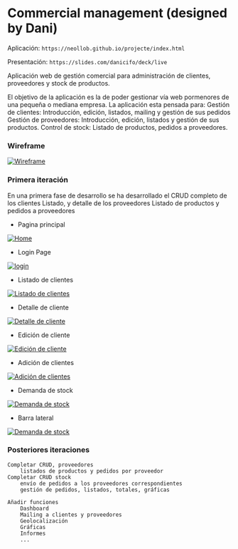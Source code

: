 ﻿# Commercial management (designed by Dani)

Aplicación: `https://neollob.github.io/projecte/index.html`

Presentación: `https://slides.com/danicifo/deck/live`

Aplicación web de gestión comercial para administración de clientes, proveedores y stock de productos.

El objetivo de la aplicación es la de poder gestionar vía web pormenores de una pequeña o mediana empresa. La aplicación esta pensada para:
	Gestión de clientes: Introducción, edición, listados, mailing y gestión de sus pedidos
	Gestión de proveedores: Introducción, edición, listados y gestión de sus productos.
	Control de stock: Listado de productos, pedidos a proveedores.

### Wireframe

[![Wireframe](https://github.com/neollob/projecte/blob/master/img/wireframe.JPG)](https://github.com/neollob/projecte/blob/master/img/wireframe.JPG)

### Primera iteración

En una primera fase de desarrollo se ha desarrollado el CRUD completo de los clientes 
	Listado, y detalle de los proveedores 
	Listado de productos y pedidos a proveedores

* Pagina principal

[![Home](https://github.com/neollob/projecte/blob/master/img/screenshot1.png)](https://github.com/neollob/projecte/blob/master/img/screenshot1.png)

* Login Page

[![login](https://github.com/neollob/projecte/blob/master/img/screenshot2.png)](https://github.com/neollob/projecte/blob/master/img/screenshot2.png)

* Listado de clientes

[![Listado de clientes](https://github.com/neollob/projecte/blob/master/img/screenshot3.png)](https://github.com/neollob/projecte/blob/master/img/screenshot3.png)

* Detalle de cliente

[![Detalle de cliente](https://github.com/neollob/projecte/blob/master/img/screenshot6.png)](https://github.com/neollob/projecte/blob/master/img/screenshot6.png)

* Edición de cliente

[![Edición de cliente](https://github.com/neollob/projecte/blob/master/img/screenshot4.png)](https://github.com/neollob/projecte/blob/master/img/screenshot4.png)

* Adición de clientes

[![Adición de clientes](https://github.com/neollob/projecte/blob/master/img/screenshot5.png)](https://github.com/neollob/projecte/blob/master/img/screenshot5.png)

* Demanda de stock

[![Demanda de stock](https://github.com/neollob/projecte/blob/master/img/screenshot7.png)](https://github.com/neollob/projecte/blob/master/img/screenshot7.png)

* Barra lateral

[![Demanda de stock](https://github.com/neollob/projecte/blob/master/img/screenshot8.png)](https://github.com/neollob/projecte/blob/master/img/screenshot8.png)





### Posteriores iteraciones

	Completar CRUD, proveedores
		listados de productos y pedidos por proveedor
	Completar CRUD stock
		envío de pedidos a los proveedores correspondientes
		gestión de pedidos, listados, totales, gráficas
	
	Añadir funciones 
		Dashboard
		Mailing a clientes y proveedores
		Geolocalización 
		Gráficas
		Informes
		...
